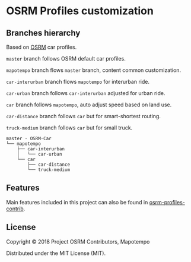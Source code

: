 
# OSRM Profiles customization

## Branches hierarchy


Based on [OSRM](https://github.com/Project-OSRM/osrm-backend/) car profiles.

`master` branch follows OSRM default car profiles.

`mapotempo` branch flows `master` branch, content common customization.

`car-interurban` branch flows `mapotempo` for interurban ride.

`car-urban` branch follows `car-interurban` adjusted for urban ride.

`car` branch follows `mapotempo`, auto adjust speed based on land use.

`car-distance` branch follows `car` but for smart-shortest routing.

`truck-medium` branch follows `car` but for small truck.


```
master - OSRM-Car
└── mapotempo
    ├── car-interurban
    │   └── car-urban
    └── car
        ├── car-distance
        └── truck-medium
```

## Features

Main features included in this project can also be found in [osrm-profiles-contrib](https://github.com/Project-OSRM/osrm-profiles-contrib).

## License

Copyright © 2018 Project OSRM Contributors, Mapotempo

Distributed under the MIT License (MIT).
